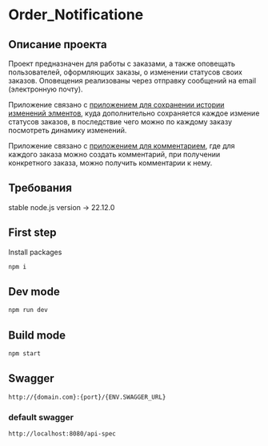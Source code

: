 # Order_Notificatione

## Описание проекта

Проект предназначен для работы с заказами, а также оповещать пользователей, оформляющих заказы, о изменении статусов своих заказов. Оповещения реализованы через отправку сообщений на email (электронную почту).

Приложение связано с [приложением для сохранении истории изменений элментов](https://github.com/ALLINEEDISCODDING/Order-history), куда дополнительно сохраняется каждое измение статусов заказов, в последствие чего можно по каждому заказу посмотреть динамику изменений.

Приложение связано с [приложением для комментарием](https://github.com/Upotrashitel/Order_coments), где для каждого заказа можно создать комментарий, при получении конкретного заказа, можно получить комментарии к нему.



## Требования

stable node.js version -> 22.12.0

## First step

Install packages

```bash
npm i
```

## Dev mode

```bash
npm run dev
```

## Build mode

```bash
npm start
```

## Swagger

```
http://{domain.com}:{port}/{ENV.SWAGGER_URL}
```

### default swagger

```
http://localhost:8080/api-spec
```
